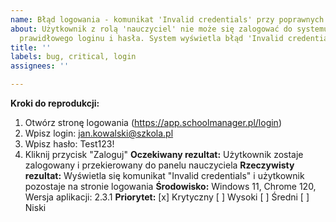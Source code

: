 ```yaml
---
name: Błąd logowania - komunikat 'Invalid credentials' przy poprawnych danych
about: Użytkownik z rolą 'nauczyciel' nie może się zalogować do systemu pomimo wprowadzenia
  prawidłowego loginu i hasła. System wyświetla błąd 'Invalid credentials'.
title: ''
labels: bug, critical, login
assignees: ''

---
```


**Kroki do reprodukcji:**
1. Otwórz stronę logowania (https://app.schoolmanager.pl/login)
2. Wpisz login: jan.kowalski@szkola.pl
3. Wpisz hasło: Test123!
4. Kliknij przycisk "Zaloguj"
**Oczekiwany rezultat:**
Użytkownik zostaje zalogowany i przekierowany do panelu nauczyciela
**Rzeczywisty rezultat:**
Wyświetla się komunikat "Invalid credentials" i użytkownik pozostaje na stronie
logowania
**Środowisko:**
Windows 11, 
Chrome 120, 
Wersja aplikacji: 2.3.1
**Priorytet:**
[x] Krytyczny
[ ] Wysoki
[ ] Średni
[ ] Niski
